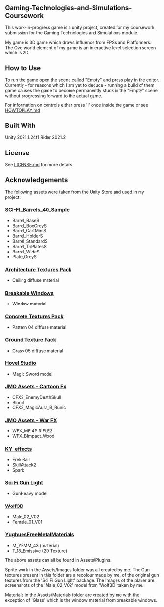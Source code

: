 Gaming-Technologies-and-Simulations-Coursework
----------------------------------------------

This work-in-progress game is a unity project, created for my coursework submission for the Gaming Technologies and Simulations module.

My game is 3D game which draws influence from FPSs and Platformers. The Overworld element of my game is an interactive level selection screen which is 2D.

How to Use
-------------

To run the game open the scene called "Empty" and press play in the editor. Currently - for reasons which I am yet to deduce - running a build of them game causes the game to become permanently stuck in the "Empty" scene without progressing forward to the actual game.

For information on controls either press 'I' once inside the game or see [HOWTOPLAY.md](HOWTOPLAY.md)

Built With
----------

Unity 2021.1.24f1
Rider 2021.2

License
-------

See [LICENSE.md](LICENSE.md) for more details

Acknowledgements
----------------

The following assets were taken from the Unity Store and used in my project:

  ### [SCI-FI_Barrels_40_Sample](https://assetstore.unity.com/packages/3d/environments/sci-fi/sci-fi-barrels-40-sample-92986)
  - Barrel_BaseS
  - Barrel_BoxGreyS
  - Barrel_CartMiniS
  - Barrel_HolderS
  - Barrel_StandardS
  - Barrel_TriPlatesS
  - Barrel_WideS
  - Plate_GreyS

  ### [Architecture Textures Pack](https://assetstore.unity.com/packages/2d/textures-materials/yughues-free-architectural-materials-13234)
  - Ceiling diffuse material

  ### [Breakable Windows](https://assetstore.unity.com/packages/tools/particles-effects/breakable-windows-110383)
  - Window material

  ### [Concrete Textures Pack](https://assetstore.unity.com/packages/2d/textures-materials/concrete/yughues-free-concrete-materials-12951)
  - Pattern 04 diffuse material

  ### [Ground Texture Pack](https://assetstore.unity.com/packages/2d/textures-materials/floors/yughues-free-ground-materials-13001)
  - Grass 05 diffuse material

  ### [Hovel Studio](https://assetstore.unity.com/packages/3d/props/weapons/magic-swords-97694)
  - Magic Sword model

  ### [JMO Assets - Cartoon Fx](https://assetstore.unity.com/packages/vfx/particles/cartoon-fx-free-109565)
  - CFX2_EnemyDeathSkull
  - Blood
  - CFX3_MagicAura_B_Runic
  
  ### [JMO Assets - War FX](https://assetstore.unity.com/packages/vfx/particles/war-fx-5669)
  - WFX_MF 4P RIFLE2
  - WFX_BImpact_Wood

  ### [KY_effects](https://assetstore.unity.com/packages/vfx/particles/spells/ky-magic-effects-free-21927)
  - ErekiBall
  - SkillAttack2
  - Spark
  
  ### [Sci Fi Gun Light](https://assetstore.unity.com/packages/3d/props/guns/sci-fi-gun-light-87916)
  - GunHeavy model

  ### [Wolf3D](https://assetstore.unity.com/packages/3d/characters/human-characters-free-sample-pack-181554)
  - Male_02_V02
  - Female_01_V01

  ### [YughuesFreeMetalMaterials](https://assetstore.unity.com/packages/2d/textures-materials/metals/yughues-free-metal-materials-12949)
  - M_YFMM_43 (material)
  - T_18_Emissive (2D Texture)

The above assets can all be found in Assets/Plugins. 

Sprite work in the Assets/Images folder was all created by me. The Gun textures present in this folder are a recolour made by me, of the original gun textures from the 'Sci Fi Gun Light' package. The Images of the player are screenshots of the 'Male_02_V02' model from 'Wolf3D' taken by me.

Materials in the Assets/Materials folder are created by me with the exception of 'Glass' which is the window material from breakable windows.
  
  
